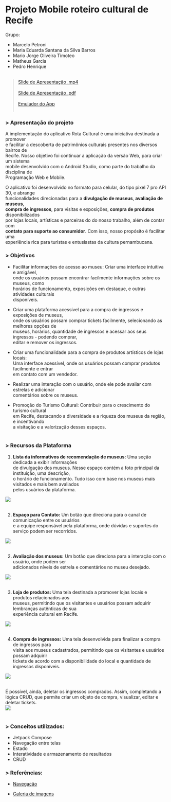 # Projeto Mobile roteiro cultural de Recife

Grupo: 
- Marcelo Petroni
- Maria Eduarda Santana da Silva Barros
- Mario Jorge Oliveira Timoteo
- Matheus Garcia
- Pedro Henrique<br/><br/>

> [Slide de Apresentação .mp4](/arquivos/slide_apresentacao.mp4/)<br/><br/>
> [Slide de Apresentação .pdf](/arquivos/apresentacao_mobile.pdf/)<br/><br/>
> [Emulador do App](/arquivos/video_emulador.mp4/)<br/><br/>

### > Apresentação do projeto

A implementação do aplicativo Rota Cultural é uma iniciativa destinada a promover<br/>
e facilitar a descoberta de patrimônios culturais presentes nos diversos bairros de<br/>
Recife. Nosso objetivo foi continuar a aplicação da versão Web, para criar um sistema<br/>
mobile desenvolvido com o Android Studio, como parte do trabalho da disciplina de<br/>
Programação Web e Mobile.

O aplicativo foi desenvolvido no formato para celular, do tipo pixel 7 pro API 30, e abrange<br/>
funcionalidades direcionadas para a **divulgação de museus**, **avaliação de museus**,<br/>
**compra de ingressos**, para visitas e exposições, **compra de produtos** disponibilizados<br/>
por lojas locais, artísticas e parceiras do do nosso trabalho, além de contar com<br/>
**contato para suporte ao consumidor**. Com isso, nosso propósito é facilitar uma<br/>
experiência rica para turistas e entusiastas da cultura pernambucana.

### > Objetivos

- Facilitar informações de acesso ao museu: Criar uma interface intuitiva e amigável,<br/>
onde os usuários possam encontrar facilmente informações sobre os museus, como<br/>
horários de funcionamento, exposições em destaque, e outras atividades culturais<br/>
disponíveis.

- Criar uma plataforma acessível para a compra de ingressos e exposições de museus,<br/>
onde os usuários possam comprar tickets facilmente, selecionando as melhores opções de<br/>
museus, horários, quantidade de ingressos e acessar aos seus ingressos - podendo comprar,<br/>
editar e remover os ingressos.

- Criar uma funcionalidade para a compra de produtos artísticos de lojas locais:<br/>
Uma interface acessível, onde os usuários possam comprar produtos facilmente e entrar<br/>
em contato com um vendedor.

- Realizar uma interação com o usuário, onde ele pode avaliar com estrelas e adicionar<br/>
comentários sobre os museus.

- Promoção do Turismo Cultural: Contribuir para o crescimento do turismo cultural<br/>
em Recife, destacando a diversidade e a riqueza dos museus da região, e incentivando<br/>
a visitação e a valorização desses espaços.<br/><br/>

### > Recursos da Plataforma

1. **Lista da informativos de recomendação de museus:** Uma seção dedicada a exibir informações<br/>
de divulgação dos museus. Nesse espaço contém a foto principal da instituição, uma descrição,<br/>
o horário de funcionamento. Tudo isso com base nos museus mais visitados e mais bem avaliados<br/>
pelos usuários da plataforma.

<img src="/arquivos/scroll_inicial.png/"><br/><br/>

2. **Espaço para Contato:** Um botão que direciona para o canal de comunicação entre os usuários<br/>
e a equipe responsável pela plataforma, onde dúvidas e suportes do serviço podem ser recorridos.<br/>

<img src="/arquivos/hiperlink_contato.png"/><br/><br/>

2. **Avaliação dos museus:** Um botão que direciona para a interação com o usuário, onde podem ser<br/>
adicionados níveis de estrela e comentários no museu desejado.<br/>

<img src="/arquivos/tela_avaliacao.png/"><br/><br/>

3. **Loja de produtos:** Uma tela destinada a promover lojas locais e produtos relacionados aos<br/>
museus, permitindo que os visitantes e usuários possam adquirir lembranças autênticas de sua<br/>
experiência cultural em Recife.<br/>

<img src="/arquivos/navegacao_loja.png/"><br/><br/>

4. **Compra de ingressos:** Uma tela desenvolvida para finalizar a compra de ingressos para<br/>
visita aos museus cadastrados, permitindo que os visitantes e usuários possam adquirir<br/>
tickets de acordo com a disponibilidade do local e quantidade de ingressos disponíveis.<br/>

<img src="/arquivos/navegacao_ingresso.png/"><br/><br/>

É possível, ainda, deletar os ingressos comprados. Assim, completando a lógica CRUD, que permite criar um objeto de compra, visualizar, editar e deletar tickets.<br/>
<img src="/arquivos/crud_ingresso.png/"><br/><br/>

### > Conceitos utilizados:
- Jetpack Compose
- Navegação entre telas
- Estado
- Interatividade e armazenamento de resultados
- CRUD

### > Referências:

- [Navegação](https://developer.android.com/codelabs/basic-android-kotlin-compose-practice-navigation?continue=https%3A%2F%2Fdeveloper.android.com%2Fcourses%2Fpathways%2Fandroid-basics-compose-unit-4-pathway-2%23codelab-https%3A%2F%2Fdeveloper.android.com%2Fcodelabs%2Fbasic-android-kotlin-compose-practice-navigation#5https://developer.android.com/codelabs/basic-android-kotlin-compose-practice-navigation?continue=https%3A%2F%2Fdeveloper.android.com%2Fcourses%2Fpathways%2Fandroid-basics-compose-unit-4-pathway-2%23codelab-https%3A%2F%2Fdeveloper.android.com%2Fcodelabs%2Fbasic-android-kotlin-compose-practice-navigation#5)

- [Galeria de imagens](https://developer.android.com/codelabs/basic-android-kotlin-compose-training-add-scrollable-list?continue=https%3A%2F%2Fdeveloper.android.com%2Fcourses%2Fpathways%2Fandroid-basics-compose-unit-3-pathway-2&hl=pt-br#0)

